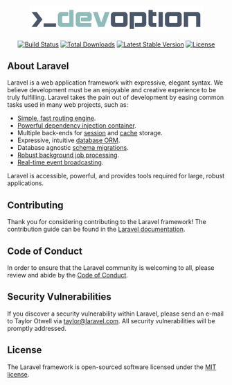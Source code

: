 <p align="center">
    <a href="https://devoption.io" target="_blank">
        <picture>
            <source media="(prefers-color-scheme: dark)" srcset="https://raw.githubusercontent.com/devoption/devoption/main/public/img/devoption-dark.svg">
            <img width="400" alt="DevOption Logo" src="https://raw.githubusercontent.com/devoption/devoption/main/public/img/devoption-light.svg">
        </picture>
    </a>
</p>

<p align="center">
    <a href="https://github.com/devoption/devoption/actions"><img src="https://github.com/devoption/devoption/workflows/tests/badge.svg" alt="Build Status"></a>
    <a href="https://packagist.org/packages/devoptn/devoptn"><img src="https://img.shields.io/packagist/dt/devoptn/devoptn" alt="Total Downloads"></a>
    <a href="https://packagist.org/packages/devoptn/devoptn"><img src="https://img.shields.io/packagist/v/devoptn/devoptn" alt="Latest Stable Version"></a>
    <a href="https://packagist.org/packages/devoptn/devoptn"><img src="https://img.shields.io/packagist/l/devoptn/devoptn" alt="License"></a>
</p>

## About Laravel

Laravel is a web application framework with expressive, elegant syntax. We believe development must be an enjoyable and creative experience to be truly fulfilling. Laravel takes the pain out of development by easing common tasks used in many web projects, such as:

- [Simple, fast routing engine](https://laravel.com/docs/routing).
- [Powerful dependency injection container](https://laravel.com/docs/container).
- Multiple back-ends for [session](https://laravel.com/docs/session) and [cache](https://laravel.com/docs/cache) storage.
- Expressive, intuitive [database ORM](https://laravel.com/docs/eloquent).
- Database agnostic [schema migrations](https://laravel.com/docs/migrations).
- [Robust background job processing](https://laravel.com/docs/queues).
- [Real-time event broadcasting](https://laravel.com/docs/broadcasting).

Laravel is accessible, powerful, and provides tools required for large, robust applications.

## Contributing

Thank you for considering contributing to the Laravel framework! The contribution guide can be found in the [Laravel documentation](https://laravel.com/docs/contributions).

## Code of Conduct

In order to ensure that the Laravel community is welcoming to all, please review and abide by the [Code of Conduct](https://laravel.com/docs/contributions#code-of-conduct).

## Security Vulnerabilities

If you discover a security vulnerability within Laravel, please send an e-mail to Taylor Otwell via [taylor@laravel.com](mailto:taylor@laravel.com). All security vulnerabilities will be promptly addressed.

## License

The Laravel framework is open-sourced software licensed under the [MIT license](https://opensource.org/licenses/MIT).
